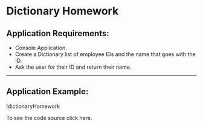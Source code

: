 # Dictionary Homework

## Application Requirements:
- Console Application.
- Create a Dictionary list of employee IDs and the name that goes with the ID.
- Ask the user for their ID and return their name.

--- 

## Application Example:

!dictionaryHomework

To see the code source click here.